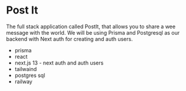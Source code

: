 # Post It

The full stack application called PostIt, that allows you to share a wee message with the world. We will be using Prisma and Postgresql as our backend with Next auth for creating and auth users.

- prisma
- react
- next.js 13 - next auth and auth users
- tailwaind
- postgres sql
- railway
